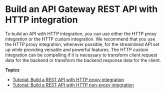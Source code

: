 # Build an API Gateway REST API with HTTP integration<a name="getting-started-http-integrations"></a>

 To build an API with HTTP integration, you can use either the HTTP proxy integration or the HTTP custom integration\. We recommend that you use the HTTP proxy integration, whenever possible, for the streamlined API set up while providing versatile and powerful features\. The HTTP custom integration can be compelling if it is necessary to transform client request data for the backend or transform the backend response data for the client\. 

**Topics**
+ [Tutorial: Build a REST API with HTTP proxy integration](api-gateway-create-api-as-simple-proxy-for-http.md)
+ [Tutorial: Build a REST API with HTTP non\-proxy integration](api-gateway-create-api-step-by-step.md)